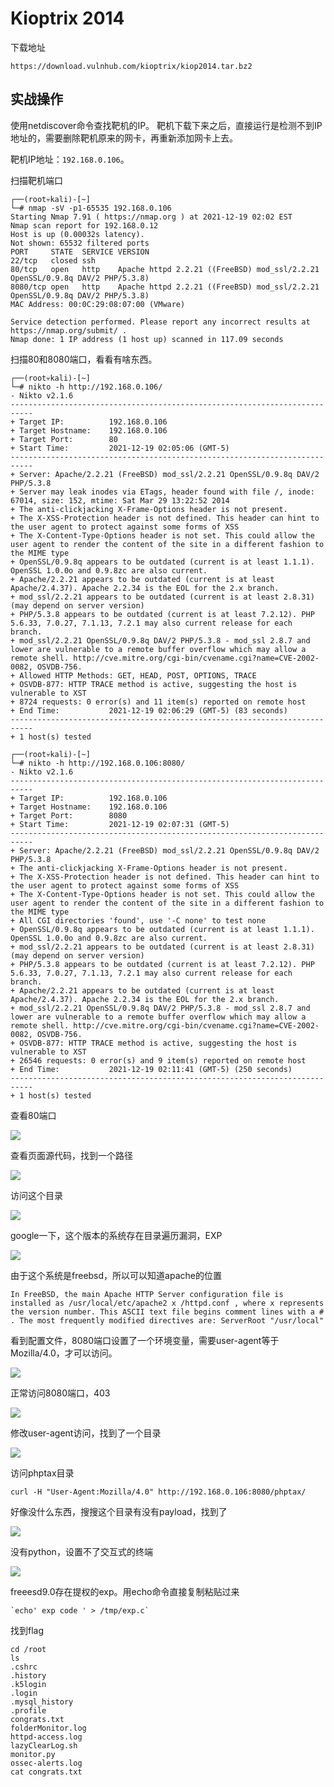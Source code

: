 # Kioptrix 2014

下载地址

```
https://download.vulnhub.com/kioptrix/kiop2014.tar.bz2
```

## 实战操作

使用netdiscover命令查找靶机的IP。 靶机下载下来之后，直接运行是检测不到IP地址的，需要删除靶机原来的网卡，再重新添加网卡上去。

靶机IP地址：`192.168.0.106`。

扫描靶机端口

```
┌──(root💀kali)-[~]
└─# nmap -sV -p1-65535 192.168.0.106                                                                                                                    
Starting Nmap 7.91 ( https://nmap.org ) at 2021-12-19 02:02 EST
Nmap scan report for 192.168.0.12
Host is up (0.00032s latency).
Not shown: 65532 filtered ports
PORT     STATE  SERVICE VERSION
22/tcp   closed ssh
80/tcp   open   http    Apache httpd 2.2.21 ((FreeBSD) mod_ssl/2.2.21 OpenSSL/0.9.8q DAV/2 PHP/5.3.8)
8080/tcp open   http    Apache httpd 2.2.21 ((FreeBSD) mod_ssl/2.2.21 OpenSSL/0.9.8q DAV/2 PHP/5.3.8)
MAC Address: 00:0C:29:08:07:00 (VMware)

Service detection performed. Please report any incorrect results at https://nmap.org/submit/ .
Nmap done: 1 IP address (1 host up) scanned in 117.09 seconds
```

扫描80和8080端口，看看有啥东西。

```
┌──(root💀kali)-[~]
└─# nikto -h http://192.168.0.106/  
- Nikto v2.1.6
---------------------------------------------------------------------------
+ Target IP:          192.168.0.106
+ Target Hostname:    192.168.0.106
+ Target Port:        80
+ Start Time:         2021-12-19 02:05:06 (GMT-5)
---------------------------------------------------------------------------
+ Server: Apache/2.2.21 (FreeBSD) mod_ssl/2.2.21 OpenSSL/0.9.8q DAV/2 PHP/5.3.8
+ Server may leak inodes via ETags, header found with file /, inode: 67014, size: 152, mtime: Sat Mar 29 13:22:52 2014
+ The anti-clickjacking X-Frame-Options header is not present.
+ The X-XSS-Protection header is not defined. This header can hint to the user agent to protect against some forms of XSS
+ The X-Content-Type-Options header is not set. This could allow the user agent to render the content of the site in a different fashion to the MIME type
+ OpenSSL/0.9.8q appears to be outdated (current is at least 1.1.1). OpenSSL 1.0.0o and 0.9.8zc are also current.
+ Apache/2.2.21 appears to be outdated (current is at least Apache/2.4.37). Apache 2.2.34 is the EOL for the 2.x branch.
+ mod_ssl/2.2.21 appears to be outdated (current is at least 2.8.31) (may depend on server version)
+ PHP/5.3.8 appears to be outdated (current is at least 7.2.12). PHP 5.6.33, 7.0.27, 7.1.13, 7.2.1 may also current release for each branch.
+ mod_ssl/2.2.21 OpenSSL/0.9.8q DAV/2 PHP/5.3.8 - mod_ssl 2.8.7 and lower are vulnerable to a remote buffer overflow which may allow a remote shell. http://cve.mitre.org/cgi-bin/cvename.cgi?name=CVE-2002-0082, OSVDB-756.
+ Allowed HTTP Methods: GET, HEAD, POST, OPTIONS, TRACE 
+ OSVDB-877: HTTP TRACE method is active, suggesting the host is vulnerable to XST
+ 8724 requests: 0 error(s) and 11 item(s) reported on remote host
+ End Time:           2021-12-19 02:06:29 (GMT-5) (83 seconds)
---------------------------------------------------------------------------
+ 1 host(s) tested

┌──(root💀kali)-[~]
└─# nikto -h http://192.168.0.106:8080/
- Nikto v2.1.6
---------------------------------------------------------------------------
+ Target IP:          192.168.0.106
+ Target Hostname:    192.168.0.106
+ Target Port:        8080
+ Start Time:         2021-12-19 02:07:31 (GMT-5)
---------------------------------------------------------------------------
+ Server: Apache/2.2.21 (FreeBSD) mod_ssl/2.2.21 OpenSSL/0.9.8q DAV/2 PHP/5.3.8
+ The anti-clickjacking X-Frame-Options header is not present.
+ The X-XSS-Protection header is not defined. This header can hint to the user agent to protect against some forms of XSS
+ The X-Content-Type-Options header is not set. This could allow the user agent to render the content of the site in a different fashion to the MIME type
+ All CGI directories 'found', use '-C none' to test none
+ OpenSSL/0.9.8q appears to be outdated (current is at least 1.1.1). OpenSSL 1.0.0o and 0.9.8zc are also current.
+ mod_ssl/2.2.21 appears to be outdated (current is at least 2.8.31) (may depend on server version)
+ PHP/5.3.8 appears to be outdated (current is at least 7.2.12). PHP 5.6.33, 7.0.27, 7.1.13, 7.2.1 may also current release for each branch.
+ Apache/2.2.21 appears to be outdated (current is at least Apache/2.4.37). Apache 2.2.34 is the EOL for the 2.x branch.
+ mod_ssl/2.2.21 OpenSSL/0.9.8q DAV/2 PHP/5.3.8 - mod_ssl 2.8.7 and lower are vulnerable to a remote buffer overflow which may allow a remote shell. http://cve.mitre.org/cgi-bin/cvename.cgi?name=CVE-2002-0082, OSVDB-756.
+ OSVDB-877: HTTP TRACE method is active, suggesting the host is vulnerable to XST
+ 26546 requests: 0 error(s) and 9 item(s) reported on remote host
+ End Time:           2021-12-19 02:11:41 (GMT-5) (250 seconds)
---------------------------------------------------------------------------
+ 1 host(s) tested

```

查看80端口

![](../../.gitbook/assets/image.png)

查看页面源代码，找到一个路径

![](<../../.gitbook/assets/image (21) (1) (1) (1) (1) (1).png>)

访问这个目录

![](<../../.gitbook/assets/image (19) (1) (1) (1) (1) (1) (1).png>)

google一下，这个版本的系统存在目录遍历漏洞，EXP

![](<../../.gitbook/assets/image (27) (1) (1) (1) (1) (1) (1) (1) (1) (1) (1) (1).png>)

由于这个系统是freebsd，所以可以知道apache的位置

```
In FreeBSD, the main Apache HTTP Server configuration file is installed as /usr/local/etc/apache2 x /httpd.conf , where x represents the version number. This ASCII text file begins comment lines with a # . The most frequently modified directives are: ServerRoot "/usr/local"
```

看到配置文件，8080端口设置了一个环境变量，需要user-agent等于Mozilla/4.0，才可以访问。

![](<../../.gitbook/assets/image (26) (1) (1) (1) (1) (1).png>)

正常访问8080端口，403

![](<../../.gitbook/assets/image (16) (1) (1) (1) (1) (1).png>)





修改user-agent访问，找到了一个目录

![](<../../.gitbook/assets/image (22) (1) (1) (1) (1) (1) (1) (1).png>)

访问phptax目录

```
curl -H "User-Agent:Mozilla/4.0" http://192.168.0.106:8080/phptax/ 
```

好像没什么东西，搜搜这个目录有没有payload，找到了

![](<../../.gitbook/assets/image (20) (1) (1) (1) (1) (1).png>)

没有python，设置不了交互式的终端

![](<../../.gitbook/assets/image (8) (1) (1) (1) (1) (1).png>)

freeesd9.0存在提权的exp。用echo命令直接复制粘贴过来

```
`echo' exp code ' > /tmp/exp.c`
```

找到flag

```
cd /root
ls
.cshrc
.history
.k5login
.login
.mysql_history
.profile
congrats.txt
folderMonitor.log
httpd-access.log
lazyClearLog.sh
monitor.py
ossec-alerts.log
cat congrats.txt
```











